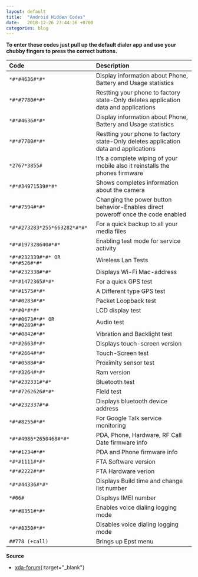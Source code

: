 ```yaml
---
layout: default
title:  "Android Hidden Codes"
date:   2018-12-26 23:44:36 +0700
categories: blog
---
```

**To enter these codes just pull up the default dialer app and use your chubby fingers to press the correct buttons.**


| Code                              | Description                                                                           |
|:----------------------------------|:--------------------------------------------------------------------------------------|
| `*#*#4636#*#*`                    | Display information about Phone, Battery and Usage statistics                         |
| `*#*#7780#*#*`                    | Restting your phone to factory state-Only deletes application data and applications   | 
| `*#*#4636#*#*` 	                | Display information about Phone, Battery and Usage statistics                         |
| `*#*#7780#*#*` 	                | Restting your phone to factory state-Only deletes application data and applications   |
| `*2767*3855#`	                    | It’s a complete wiping of your mobile also it reinstalls the phones firmware          |
| `*#*#34971539#*#*` 	            | Shows completes information about the camera                                          |
| `*#*#7594#*#*` 	                | Changing the power button behavior-Enables direct poweroff once the code enabled      |
| `*#*#273283*255*663282*#*#*`      | For a quick backup to all your media files                                            |
| `*#*#197328640#*#*` 	            | Enabling test mode for service activity                                               |
| `*#*#232339#*#* OR *#*#526#*#*`   | Wireless Lan Tests                                                                    |
| `*#*#232338#*#*` 	                | Displays Wi-Fi Mac-address                                                            |
| `*#*#1472365#*#*` 	            | For a quick GPS test                                                                  |
| `*#*#1575#*#*` 	                | A Different type GPS test                                                             |
| `*#*#0283#*#*` 	                | Packet Loopback test                                                                  |
| `*#*#0*#*#*` 	                    | LCD display test                                                                      |
| `*#*#0673#*#* OR *#*#0289#*#*` 	| Audio test                                                                            |
| `*#*#0842#*#*` 	                | Vibration and Backlight test                                                          |
| `*#*#2663#*#*` 	                | Displays touch-screen version                                                         |
| `*#*#2664#*#*` 	                | Touch-Screen test                                                                     |
| `*#*#0588#*#*` 	                | Proximity sensor test                                                                 |
| `*#*#3264#*#*` 	                | Ram version                                                                           |
| `*#*#232331#*#*` 	                | Bluetooth test                                                                        |
| `*#*#7262626#*#*` 	            | Field test                                                                            |
| `*#*#232337#*#` 	                | Displays bluetooth device address                                                     |
| `*#*#8255#*#*` 	                | For Google Talk service monitoring                                                    |
| `*#*#4986*2650468#*#*` 	        | PDA, Phone, Hardware, RF Call Date firmware info                                      |
| `*#*#1234#*#*` 	                | PDA and Phone firmware info                                                           |
| `*#*#1111#*#*` 	                | FTA Software version                                                                  |
| `*#*#2222#*#*` 	                | FTA Hardware verion                                                                   |
| `*#*#44336#*#*` 	                | Displays Build time and change list number                                            |
| `*#06#` 	                        | Displsys IMEI number                                                                  |
| `*#*#8351#*#*` 	                | Enables voice dialing logging mode                                                    |
| `*#*#8350#*#*` 	                | Disables voice dialing logging mode                                                   |
| `##778 (+call)` 	                | Brings up Epst menu                                                                   |


**Source**
*   [xda-forum](https://www.xda-developers.com/codes-hidden-android/){:target="_blank"}

